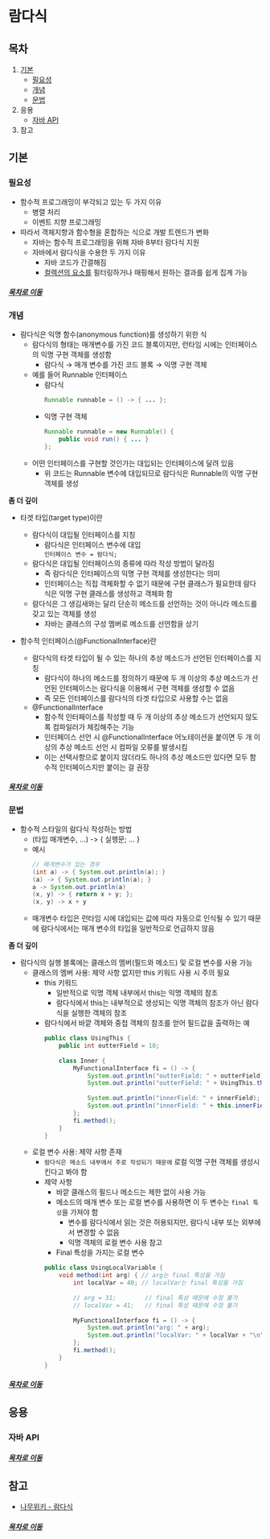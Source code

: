 람다식
=====
## 목차
1. [기본](#기본)
	* [필요성](#필요성)
	* [개념](#개념)
	* [문법](#문법)
2. 응용
	* [자바 API](#자바-API)
3. 참고

## 기본

### 필요성
* 함수적 프로그래밍이 부각되고 있는 두 가지 이유
	* 병렬 처리
	* 이벤트 지향 프로그래밍
* 따라서 객체지향과 함수형을 혼합하는 식으로 개발 트렌드가 변화
	* 자바는 함수적 프로그래밍을 위해 자바 8부터 람다식 지원
	* 자바에서 람다식을 수용한 두 가지 이유
		* 자바 코드가 간결해짐
		* [컬렉션의 요소를]() 필터링하거나 매핑해서 원하는 결과를 쉽게 집계 가능

##### [목차로 이동](#목차)

### 개념
* 람다식은 익명 함수(anonymous function)를 생성하기 위한 식
	* 람다식의 형태는 매개변수를 가진 코드 블록이지만, 런타임 시에는 인터페이스의 익명 구현 객체를 생성함
		* 람다식 → 매개 변수를 가진 코드 블록 → 익명 구현 객체
	* 예를 들어 Runnable 인터페이스
		* 람다식  
			```java
			Runnable runnable = () -> { ... };
			```
		* 익명 구현 객체  
			```java
			Runnable runnable = new Runnable() {
				public void run() { ... }
			};
			```
	* 어떤 인터페이스를 구현할 것인가는 대입되는 인터페이스에 달려 있음
		* 위 코드는 Runnable 변수에 대입되므로 람다식은 Runnable의 익명 구현 객체를 생성

**좀 더 깊이**

* 타겟 타입(target type)이란
	* 람다식이 대입될 인터페이스를 지칭
		* 람다식은 인터페이스 변수에 대입  
			`인터페이스 변수 = 람다식;`
	* 람다식은 대입될 인터페이스의 종류에 따라 작성 방법이 달라짐
		* 즉 람다식은 인터페이스의 익명 구현 객체를 생성한다는 의미
		* 인터페이스는 직접 객체화할 수 없기 때문에 구현 클래스가 필요한데 람다식은 익명 구현 클래스를 생성하고 객체화 함
	* 람다식은 그 생김새와는 달리 단순히 메소드를 선언하는 것이 아니라 메소드를 갖고 있는 객체를 생성
		* 자바는 클래스의 구성 멤버로 메소드를 선언함을 상기

* 함수적 인터페이스(@FunctionalInterface)란
	* 람다식의 타겟 타입이 될 수 있는 하나의 추상 메소드가 선언된 인터페이스를 지칭
		* 람다식이 하나의 메소드를 정의하기 때문에 두 개 이상의 추상 메소드가 선언된 인터페이스는 람다식을 이용해서 구현 객체를 생성할 수 없음
		* 즉 모든 인터페이스를 람다식의 타겟 타입으로 사용할 수는 없음
	* @FunctionalInterface
		* 함수적 인터페이스를 작성할 때 두 개 이상의 추상 메소드가 선언되지 않도록 컴파일러가 체킹해주는 기능
		* 인터페이스 선언 시 @FunctionalInterface 어노테이션을 붙이면 두 개 이상의 추상 메소드 선언 시 컴파일 오류를 발생시킴
		* 이는 선택사항으로 붙이지 않더라도 하나의 추상 메소드만 있다면 모두 함수적 인터페이스지만 붙이는 걸 권장

##### [목차로 이동](#목차)

### 문법
* 함수적 스타일의 람다식 작성하는 방법  
	* (타입 매개변수, ...) -> { 실행문; ... }
	* 예시  
		```java
		// 매개변수가 있는 경우
		(int a) -> { System.out.println(a); }
		(a) -> { System.out.println(a); }
		a -> System.out.println(a)
		(x, y) -> { return x + y; };
		(x, y) -> x + y
		```
	* 매개변수 타입은 런타임 시에 대입되는 값에 따라 자동으로 인식될 수 있기 때문에 람다식에서는 매개 변수의 타입을 일반적으로 언급하지 않음

**좀 더 깊이**

* 람다식의 실행 블록에는 클래스의 멤버(필드와 메소드) 및 로컬 변수를 사용 가능
	* 클래스의 멤버 사용: 제약 사항 없지만 this 키워드 사용 시 주의 필요
		* this 키워드
			* 일반적으로 익명 객체 내부에서 this는 익명 객체의 참조
			* 람다식에서 this는 내부적으로 생성되는 익명 객체의 참조가 아닌 람다식을 실행한 객체의 참조
		* 람다식에서 바깥 객체와 중첩 객체의 참조를 얻어 필드값을 출력하는 예  
			```java
			public class UsingThis {
				public int outterField = 10;
				
				class Inner {
					MyFunctionalInterface fi = () -> {
						System.out.println("outterField: " + outterField);
						System.out.println("outterField: " + UsingThis.this.outterField + "\n");
						
						System.out.println("innerField: " + innerField);
						System.out.println("innerField: " + this.innerField + "\n");
					};
					fi.method();
				}
			}
			```
	* 로컬 변수 사용: 제약 사항 존재
		* `람다식은 메소드 내부에서 주로 작성되기 때문에` 로컬 익명 구현 객체를 생성시킨다고 봐야 함
		* 제약 사항
			* 바깥 클래스의 필드나 메소드는 제한 없이 사용 가능
			* 메소드의 매개 변수 또는 로컬 변수를 사용하면 이 두 변수는 `final 특성`을 가져야 함
				* 변수를 람다식에서 읽는 것은 허용되지만, 람다식 내부 또는 외부에서 변경할 수 없음
				* 익명 객체의 로컬 변수 사용 참고
			* Final 특성을 가지는 로컬 변수  
			```java
			public class UsingLocalVariable {
				void method(int arg) { // arg는 final 특성을 가짐
					int localVar = 40; // localVar는 final 특성을 가짐
					
					// arg = 31;		// final 특성 때문에 수정 불가
					// localVar = 41;	// final 특성 때문에 수정 불가
					
					MyFunctionalInterface fi = () -> {
						System.out.println("arg: " + arg);
						System.out.println("localVar: " + localVar + "\n");
					};
					fi.method();
				}
			}
			```

##### [목차로 이동](#목차)

## 응용

### 자바 API



##### [목차로 이동](#목차)

## 참고
* [나무위키 - 람다식](https://namu.wiki/w/%EB%9E%8C%EB%8B%A4%EC%8B%9D)

##### [목차로 이동](#목차)